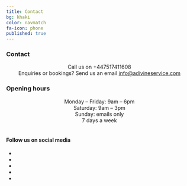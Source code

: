 ```yaml
---
title: Contact
bg: khaki
color: navmatch
fa-icon: phone
published: true
---
```


### Contact

<center><i class="fa fa-phone fa-2x"></i> Call us on +447517411608</center>
<center><i class="fa fa-envelope fa-2x"></i> Enquiries or bookings? Send us an email <a href="mailto:info@adivineservice.com">info@adivineservice.com</a></center>

### Opening hours
<center>
Monday – Friday: 9am – 6pm <br />
Saturday: 9am – 3pm <br />
Sunday: emails only <br />
7 days a week <br /><br />
</center>

#### Follow us on social media
<center>
<ul id="horizontalmenu">
  <li><a href="https://www.facebook.com/adivineservice"><i class="fa fa-facebook fa-3x"></i></a></li>
  <li></li>
  <li><a href="https://www.instagram.com/adivineservice"><i class="fa fa-instagram fa-3x"></i></a></li>
  <li></li>
  <li><a href="https://twitter.com/servicedivine"><i class="fa fa-twitter fa-3x"></i></a></li>
</ul>
</center>
